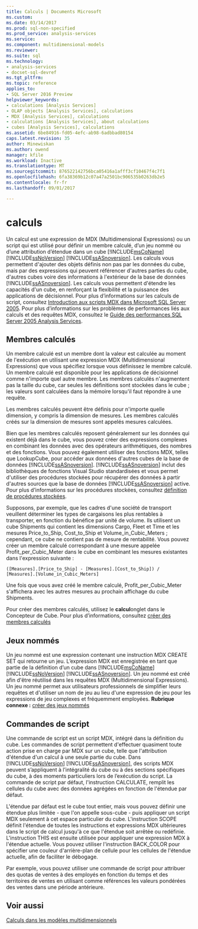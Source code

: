 ```yaml
---
title: Calculs | Documents Microsoft
ms.custom: 
ms.date: 03/14/2017
ms.prod: sql-non-specified
ms.prod_service: analysis-services
ms.service: 
ms.component: multidimensional-models
ms.reviewer: 
ms.suite: sql
ms.technology:
- analysis-services
- docset-sql-devref
ms.tgt_pltfrm: 
ms.topic: reference
applies_to:
- SQL Server 2016 Preview
helpviewer_keywords:
- calculations [Analysis Services]
- OLAP objects [Analysis Services], calculations
- MDX [Analysis Services], calculations
- calculations [Analysis Services], about calculations
- cubes [Analysis Services], calculations
ms.assetid: 6be84916-fd05-4efc-ab98-6adbbad80154
caps.latest.revision: 35
author: Minewiskan
ms.author: owend
manager: kfile
ms.workload: Inactive
ms.translationtype: MT
ms.sourcegitcommit: 876522142756bca05416a1afff3cf10467f4c7f1
ms.openlocfilehash: 6fa38369b12c07a47a2501bc906535b0263db2e5
ms.contentlocale: fr-fr
ms.lasthandoff: 09/01/2017

---
```

# <a name="calculations"></a>calculs
  Un calcul est une expression de MDX (Multidimensional Expressions) ou un script qui est utilisé pour définir un membre calculé, d’un jeu nommé ou d’une attribution d’étendue dans un cube [!INCLUDE[msCoName](../../includes/msconame-md.md)] [!INCLUDE[ssNoVersion](../../includes/ssnoversion-md.md)] [!INCLUDE[ssASnoversion](../../includes/ssasnoversion-md.md)]. Les calculs vous permettent d'ajouter des objets définis non pas par les données du cube, mais par des expressions qui peuvent référencer d'autres parties du cube, d'autres cubes voire des informations à l'extérieur de la base de données [!INCLUDE[ssASnoversion](../../includes/ssasnoversion-md.md)]. Les calculs vous permettent d'étendre les capacités d'un cube, en renforçant la flexibilité et la puissance des applications de décisionnel. Pour plus d’informations sur les calculs de script, consultez [Introduction aux scripts MDX dans Microsoft SQL Server 2005](http://go.microsoft.com/fwlink/?LinkId=81892). Pour plus d’informations sur les problèmes de performances liés aux calculs et des requêtes MDX, consultez le [Guide des performances SQL Server 2005 Analysis Services](http://go.microsoft.com/fwlink/?LinkId=81621).  
  
## <a name="calculated-members"></a>Membres calculés  
 Un membre calculé est un membre dont la valeur est calculée au moment de l'exécution en utilisant une expression MDX (Multidimensional Expressions) que vous spécifiez lorsque vous définissez le membre calculé. Un membre calculé est disponible pour les applications de décisionnel comme n'importe quel autre membre. Les membres calculés n'augmentent pas la taille du cube, car seules les définitions sont stockées dans le cube ; les valeurs sont calculées dans la mémoire lorsqu'il faut répondre à une requête.  
  
 Les membres calculés peuvent être définis pour n'importe quelle dimension, y compris la dimension de mesures. Les membres calculés créés sur la dimension de mesures sont appelés mesures calculées.  
  
 Bien que les membres calculés reposent généralement sur les données qui existent déjà dans le cube, vous pouvez créer des expressions complexes en combinant les données avec des opérateurs arithmétiques, des nombres et des fonctions. Vous pouvez également utiliser des fonctions MDX, telles que LookupCube, pour accéder aux données d'autres cubes de la base de données [!INCLUDE[ssASnoversion](../../includes/ssasnoversion-md.md)]. [!INCLUDE[ssASnoversion](../../includes/ssasnoversion-md.md)] inclut des bibliothèques de fonctions Visual Studio standardisées et vous permet d'utiliser des procédures stockées pour récupérer des données à partir d'autres sources que la base de données [!INCLUDE[ssASnoversion](../../includes/ssasnoversion-md.md)] active. Pour plus d’informations sur les procédures stockées, consultez [définition de procédures stockées](../../analysis-services/multidimensional-models-extending-olap-stored-procedures/defining-stored-procedures.md).  
  
 Supposons, par exemple, que les cadres d'une société de transport veuillent déterminer les types de cargaisons les plus rentables à transporter, en fonction du bénéfice par unité de volume. Ils utilisent un cube Shipments qui contient les dimensions Cargo, Fleet et Time et les mesures Price_to_Ship, Cost_to_Ship et Volume_in_Cubic_Meters ; cependant, ce cube ne contient pas de mesure de rentabilité. Vous pouvez créer un membre calculé correspondant à une mesure appelée Profit_per_Cubic_Meter dans le cube en combinant les mesures existantes dans l'expression suivante :  
  
```  
([Measures].[Price_to_Ship] - [Measures].[Cost_to_Ship]) /  
[Measures].[Volume_in_Cubic_Meters]  
```  
  
 Une fois que vous avez créé le membre calculé, Profit_per_Cubic_Meter s'affichera avec les autres mesures au prochain affichage du cube Shipments.  
  
 Pour créer des membres calculés, utilisez le **calcul**onglet dans le Concepteur de Cube. Pour plus d’informations, consultez [créer des membres calculés](../../analysis-services/multidimensional-models/create-calculated-members.md)  
  
## <a name="named-sets"></a>Jeux nommés  
 Un jeu nommé est une expression contenant une instruction MDX CREATE SET qui retourne un jeu. L’expression MDX est enregistrée en tant que partie de la définition d’un cube dans [!INCLUDE[msCoName](../../includes/msconame-md.md)] [!INCLUDE[ssNoVersion](../../includes/ssnoversion-md.md)] [!INCLUDE[ssASnoversion](../../includes/ssasnoversion-md.md)]. Un jeu nommé est créé afin d'être réutilisé dans les requêtes MDX (Multidimensional Expressions). Un jeu nommé permet aux utilisateurs professionnels de simplifier leurs requêtes et d'utiliser un nom de jeu au lieu d'une expression de jeu pour les expressions de jeu complexes et fréquemment employées. **Rubrique connexe :** [créer des jeux nommés](../../analysis-services/multidimensional-models/create-named-sets.md)  
  
## <a name="script-commands"></a>Commandes de script  
 Une commande de script est un script MDX, intégré dans la définition du cube. Les commandes de script permettent d'effectuer quasiment toute action prise en charge par MDX sur un cube, telle que l'attribution d'étendue d'un calcul à une seule partie du cube. Dans [!INCLUDE[ssNoVersion](../../includes/ssnoversion-md.md)] [!INCLUDE[ssASnoversion](../../includes/ssasnoversion-md.md)], des scripts MDX peuvent s’appliquent à l’intégralité du cube ou à des sections spécifiques du cube, à des moments particuliers lors de l’exécution du script. La commande de script par défaut, l'instruction CALCULATE, remplit les cellules du cube avec des données agrégées en fonction de l'étendue par défaut.  
  
 L'étendue par défaut est le cube tout entier, mais vous pouvez définir une étendue plus limitée - que l'on appelle sous-cube - puis appliquer un script MDX seulement à cet espace particulier du cube. L'instruction SCOPE définit l'étendue de toutes les instructions et expressions MDX ultérieures dans le script de calcul jusqu'à ce que l'étendue soit arrêtée ou redéfinie. L'instruction THIS est ensuite utilisée pour appliquer une expression MDX à l'étendue actuelle. Vous pouvez utiliser l'instruction BACK_COLOR pour spécifier une couleur d'arrière-plan de cellule pour les cellules de l'étendue actuelle, afin de faciliter le débogage.  
  
 Par exemple, vous pouvez utiliser une commande de script pour attribuer des quotas de ventes à des employés en fonction du temps et des territoires de ventes en utilisant comme références les valeurs pondérées des ventes dans une période antérieure.  
  
## <a name="see-also"></a>Voir aussi  
 [Calculs dans les modèles multidimensionnels](../../analysis-services/multidimensional-models/calculations-in-multidimensional-models.md)  
  
  

